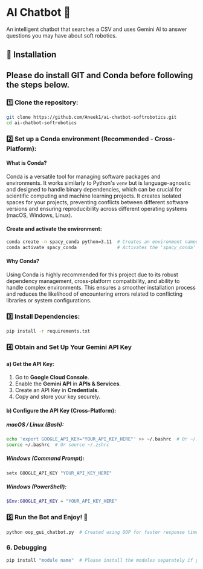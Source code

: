 # AI Chatbot 🤖

An intelligent chatbot that searches a CSV and uses Gemini AI to answer questions you may have about soft robotics.

## 🚀 Installation
## Please do install GIT and Conda before following the steps below.

### 1️⃣ Clone the repository:

```bash
git clone https://github.com/Aneek1/ai-chatbot-softrobotics.git
cd ai-chatbot-softrobotics
```

### 2️⃣ Set up a Conda environment (Recommended - Cross-Platform):

#### What is Conda?
Conda is a versatile tool for managing software packages and environments. It works similarly to Python's `venv` but is language-agnostic and designed to handle binary dependencies, which can be crucial for scientific computing and machine learning projects. It creates isolated spaces for your projects, preventing conflicts between different software versions and ensuring reproducibility across different operating systems (macOS, Windows, Linux).

#### Create and activate the environment:

```bash
conda create -n spacy_conda python=3.11  # Creates an environment named 'spacy_conda' with Python 3.11
conda activate spacy_conda               # Activates the 'spacy_conda' environment
```

#### Why Conda?
Using Conda is highly recommended for this project due to its robust dependency management, cross-platform compatibility, and ability to handle complex environments. This ensures a smoother installation process and reduces the likelihood of encountering errors related to conflicting libraries or system configurations.

### 3️⃣ Install Dependencies:

```bash
pip install -r requirements.txt
```

### 4️⃣ Obtain and Set Up Your Gemini API Key

#### a) Get the API Key:
1. Go to **Google Cloud Console**.
2. Enable the **Gemini API** in **APIs & Services**.
3. Create an API Key in **Credentials**.
4. Copy and store your key securely.

#### b) Configure the API Key (Cross-Platform):

##### macOS / Linux (Bash):
```bash
echo 'export GOOGLE_API_KEY="YOUR_API_KEY_HERE"' >> ~/.bashrc  # Or ~/.zshrc for Zsh
source ~/.bashrc  # Or source ~/.zshrc
```

##### Windows (Command Prompt):
```cmd
setx GOOGLE_API_KEY "YOUR_API_KEY_HERE"
```

##### Windows (PowerShell):
```powershell
$Env:GOOGLE_API_KEY = "YOUR_API_KEY_HERE"
```

### 5️⃣ Run the Bot and Enjoy! 🎉

```bash
python oop_gui_chatbot.py  # Created using OOP for faster response time
```
### 6. Debugging

```bash
pip install "module name"  # Please install the modules separately if you encounter any errors during installation.
```
